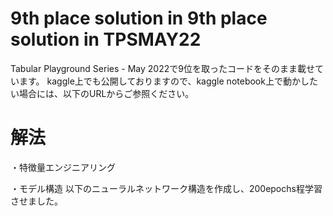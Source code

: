 # 9th place solution in 9th place solution in TPSMAY22

Tabular Playground Series - May 2022で9位を取ったコードをそのまま載せています。
kaggle上でも公開しておりますので、kaggle notebook上で動かしたい場合には、以下のURLからご参照ください。

# 解法
・特徴量エンジニアリング


・モデル構造
以下のニューラルネットワーク構造を作成し、200epochs程学習させました。



